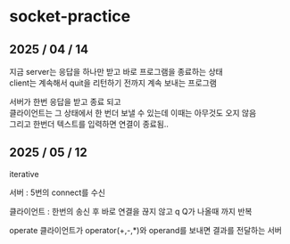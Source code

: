 # socket-practice

## 2025 / 04 / 14
지금 server는 응답을 하나만 받고 바로 프로그램을 종료하는 상태    
client는 계속해서 quit을 리턴하기 전까지 계속 보내는 프로그램

서버가 한번 응답을 받고 종료 되고    
클라이언트는 그 상태에서 한 번더 보낼 수 있는데
이때는 아무것도 오지 않음   
그리고 한번더 텍스트를 입력하면 연결이 종료됨.. 

## 2025 / 05 / 12
iterative

서버 : 5번의 connect를 수신 

클라이언트 : 한번의 송신 후 바로 연결을 끊지 않고 q Q가 나올때 까지 반복 

operate
클라이언트가 operator(+,-,*)와 operand를 보내면 결과를 전달하는 서버
